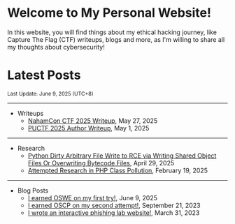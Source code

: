 # Welcome to My Personal Website!

In this website, you will find things about my ethical hacking journey, like Capture The Flag (CTF) writeups, blogs and more, as I'm willing to share all my thoughts about cybersecurity!

# Latest Posts

<span class="page_information"><small>Last Update: June 9, 2025 (UTC+8)</small></span>

* * *
- Writeups
    - [NahamCon CTF 2025 Writeup](https://siunam321.github.io/ctf/NahamCon-CTF-2025/), May 27, 2025
    - [PUCTF 2025 Author Writeup](https://siunam321.github.io/ctf/PUCTF-2025/), May 1, 2025

* * *
- Research
    - [Python Dirty Arbitrary File Write to RCE via Writing Shared Object Files Or Overwriting Bytecode Files](https://siunam321.github.io/research/python-dirty-arbitrary-file-write-to-rce-via-writing-shared-object-files-or-overwriting-bytecode-files), April 29, 2025
    - [Attempted Research in PHP Class Pollution](https://siunam321.github.io/research/attempted-research-in-php-class-pollution), February 19, 2025

* * *
- Blog Posts
    - [I earned OSWE on my first try!](https://siunam321.github.io/blog/2025-06-09-i-earned-oswe-on-my-first-try), June 9, 2025
    - [I earned OSCP on my second attempt!](https://siunam321.github.io/blog/2023-09-21-I-earned-OSCP-on-my-second-attempt), September 21, 2023
    - [I wrote an interactive phishing lab website!](https://siunam321.github.io/blog/2023-03-31-I-wrote-an-interactive-phishing-lab-website), March 31, 2023